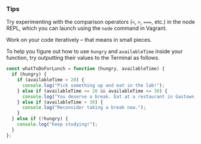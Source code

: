 ### Tips

Try experimenting with the comparison operators (`<`, `>`, `===`, etc.) in the node REPL, which you can launch using the `node` command in Vagrant.

Work on your code iteratively – that means in small pieces.

To help you figure out how to use `hungry` and `availableTime` inside your function, try outputting their values to the Terminal as follows.

```javascript
const whatToDoForLunch = function (hungry, availableTime) {
  if (hungry) {
    if (availableTime < 20) {
      console.log("Pick something up and eat in the lab!");
    } else if (availableTime >= 20 && availableTime <= 30) {
      console.log("You deserve a break. Eat at a restaurant in Gastown!");
    } else if (availableTime > 30) {
      console.log("Reconsider taking a break now.");
    }
  } else if (!hungry) {
    console.log("Keep studying!");
  }
};
```
